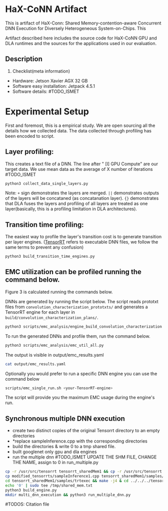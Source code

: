 # HaX-CoNN Artifact
This is artifact of HaX-Conn: Shared Memory-contention-aware Concurrent DNN Execution for Diversely Heterogeneous System-on-Chips. This 

Artifact described here includes the source code for HaX-CoNN GPU and DLA runtimes and the sources for the applications used in our evaluation.

## Description

1. Checklist(meta information)
* Hardware: Jetson Xavier AGX 32 GB
* Software easy installation: Jetpack 4.5.1
* Software details: #TODO_ISMET


# Experimental Setup

First and foremost, this is a empirical study. We are open sourcing all the details how we collected data. The data collected through profiling has been encoded to script.  

## Layer profiling: 
This creates a text file of a DNN. The line after " [I] GPU Compute" are our target data. We use mean data as the average of X number of iterations   #TODO_ISMET
```bash
python3 collect_data_single_layers.py
```
Note: `+` sign demonstrates the layers are merged. `||` demonstrates outputs of the layers will be concataned (as concatanation layer). `{}` demonstrates that DLA fuses the layers and profiling of all layers are treated as one layer(basically, this is a profiling limitation in DLA architectures).

## Transition time profiling: 
The easiest way to profile the layer's transition cost is to generate transition per layer engines. ([TensorRT](https://docs.nvidia.com/deeplearning/tensorrt/developer-guide/index.html#abstract) refers to executable DNN files, we follow the same terms to prevent any confusion)
```bash
python3 build_transition_time_engines.py
```



## EMC utilization can be profiled running the command below. 
Figure 3 is calculated running the commands below.

DNNs are generated by running the script below. The script reads prototxt files from `convolution_characterization_prototxts/` and generates a TensorRT engine for each layer in `build/convolution_characterization_plans/`.

```bash
python3 scripts/emc_analysis/engine_build_convolution_characterization.py
```

To run the generated DNNs and profile them, run the command below.

```bash
python3 scripts/emc_analysis/emc_util_all.py
```

The output is visible in output/emc_results.yaml

```bash
cat output/emc_results.yaml
```
Optionally you would prefer to run a specific DNN engine you can use the command below
```bash
scripts/emc_single_run.sh <your-TensorRT-engine>
```
The script will provide you the maximum EMC usage during the engine's run.

## Synchronous multiple DNN execution

* create two distinct copies of the original Tensorrt directory to an empty directories
* *replace sampleInference.cpp with the corresponding directories
* build the directories & write 0 to a tmp shared file.
* built googlenet only gpu and dla engines
* run the multiple dnn
#TODO_ISMET UPDATE THE SHM FILE, CHANGE THE NAME, assign to 0 in run_multiple.py
```bash
cp -r /usr/src/tensorrt tensorrt_sharedMem1 && cp -r /usr/src/tensorrt tensorrt_sharedMem2
cp modified_tensorrts/sampleInference1.cpp tensorrt_sharedMem1/samples/common/sampleInference.cpp  && cp modified_tensorrts/sampleInference2.cpp tensorrt_sharedMem1/samples/common/sampleInference.cpp 
cd tensorrt_sharedMem1/samples/trtexec && make -j4 & cd ../../../tensorrt_sharedMem2/samples/trtexec && make -j4 
echo '0' | sudo tee /tmp/shared_mem.txt
python3 build_engine.py
mkdir multi_dnn_execution && python3 run_multiple_dnn.py
```

#TODOS:
Citation file

